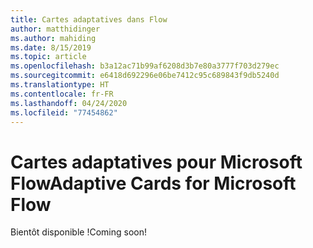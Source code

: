 ```yaml
---
title: Cartes adaptatives dans Flow
author: matthidinger
ms.author: mahiding
ms.date: 8/15/2019
ms.topic: article
ms.openlocfilehash: b3a12ac71b99af6208d3b7e80a3777f703d279ec
ms.sourcegitcommit: e6418d692296e06be7412c95c689843f9db5240d
ms.translationtype: HT
ms.contentlocale: fr-FR
ms.lasthandoff: 04/24/2020
ms.locfileid: "77454862"
---
```

# <a name="adaptive-cards-for-microsoft-flow"></a><span data-ttu-id="7777f-102">Cartes adaptatives pour Microsoft Flow</span><span class="sxs-lookup"><span data-stu-id="7777f-102">Adaptive Cards for Microsoft Flow</span></span>

<span data-ttu-id="7777f-103">Bientôt disponible !</span><span class="sxs-lookup"><span data-stu-id="7777f-103">Coming soon!</span></span>
